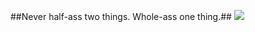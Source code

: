 ##Never half-ass two things. Whole-ass one thing.##
![]( https://media1.tenor.com/images/5b3e0ddf0f52b81cb71f7830f6d19a12/tenor.gif?itemid=4601682)
